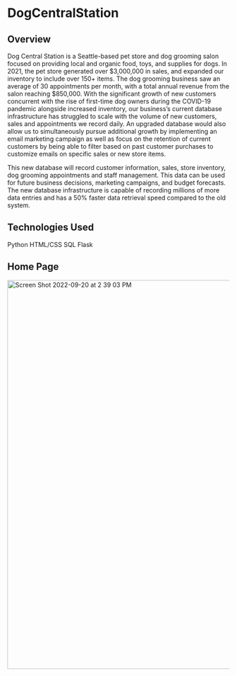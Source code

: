 # DogCentralStation

## Overview 
Dog Central Station is a Seattle-based pet store and dog grooming salon focused on providing local and organic food, toys, and supplies for dogs. In 2021, the pet store generated over $3,000,000 in sales, and expanded our inventory to include over 150+ items. The dog grooming business saw an average of 30 appointments per month, with a total annual revenue from the salon reaching $850,000. With the significant growth of new customers concurrent with the rise of first-time dog owners during the COVID-19 pandemic alongside increased inventory, our business’s current database infrastructure has struggled to scale with the volume of new customers, sales and appointments we record daily. An upgraded database would also allow us to simultaneously pursue additional growth by implementing an email marketing campaign as well as focus on the retention of current customers by being able to filter based on past customer purchases to customize emails on specific sales or new store items.

This new database will record customer information, sales, store inventory, dog grooming appointments and staff management. This data can be used for future business decisions, marketing campaigns, and budget forecasts. The new database infrastructure is capable of recording millions of more data entries and has a 50% faster data retrieval speed compared to the old system.

## Technologies Used
Python 
HTML/CSS
SQL
Flask

## Home Page
<img width="879" alt="Screen Shot 2022-09-20 at 2 39 03 PM" src="https://user-images.githubusercontent.com/59304823/191370067-e472c7c5-b48e-4ddb-8684-665b24637f0d.png">
